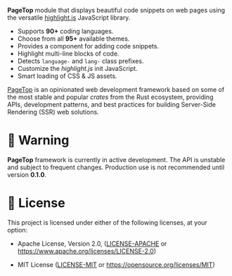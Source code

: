 **PageTop** module that displays beautiful code snippets on web pages using the versatile
[highlight.js](https://highlightjs.org/) JavaScript library.

  * Supports **90+** coding languages.
  * Choose from all **95+** available themes.
  * Provides a component for adding code snippets.
  * Highlight multi-line blocks of code.
  * Detects `language-` and `lang-` class prefixes.
  * Customize the *highlight.js* init JavaScript.
  * Smart loading of CSS & JS assets.

[PageTop](https://github.com/manuelcillero/pagetop/tree/main/pagetop) is an opinionated web
development framework based on some of the most stable and popular *crates* from the Rust ecosystem,
providing APIs, development patterns, and best practices for building Server-Side Rendering (SSR)
web solutions.


# 🚧 Warning

**PageTop** framework is currently in active development. The API is unstable and subject to
frequent changes. Production use is not recommended until version **0.1.0**.


# 📜 License

This project is licensed under either of the following licenses, at your option:

  * Apache License, Version 2.0,
    ([LICENSE-APACHE](LICENSE-APACHE) or https://www.apache.org/licenses/LICENSE-2.0)

  * MIT License
    ([LICENSE-MIT](LICENSE-MIT) or https://opensource.org/licenses/MIT)
